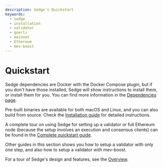 ```yaml
---
description: Sedge's Quickstart
keywords:
  - sedge
  - installation
  - validator
  - goerli
  - mainnet
  - Ethereum
  - mev-boost
---
```


# Quickstart

Sedge dependencies are Docker with the Docker Compose plugin, but if you don't have those installed, Sedge will show instructions to install them, or install them for you. You can find more information in the [Dependencies page](quickstart/dependencies).

Pre-built binaries are available for both macOS and Linux, and you can also build from source. Check the [Installation guide](quickstart/install-guide) for detailed instructions.

A complete tour on using Sedge for setting up a validator or full Ethereum node (because the setup involves an execution and consensus clients) can be found in the [Complete quickstart guide](quickstart/complete-guide).

Other guides in this section shows you how to setup a validator with only one step, and also how to setup a validator with mev-boost.

For a tour of Sedge's design and features, see the [Overview](/docs/overview).
